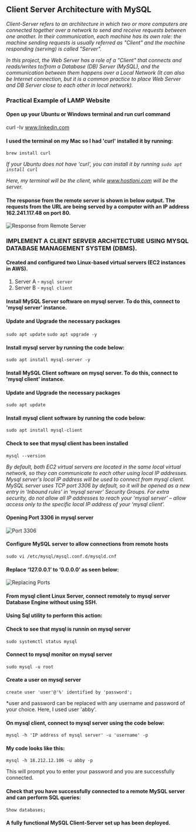 ## Client Server Architecture with MySQL

*Client-Server refers to an architecture in which two or more computers are connected together over a network to send and receive requests between one another.*
*In their communication, each machine has its own role: the machine sending requests is usually referred as "Client" and the machine responding (serving) is called "Server".*

*In this project, the Web Server has a role of a "Client" that connects and reads/writes to/from a Database (DB) Server 
(MySQL), and the communication between them happens over a Local Network 
(It can also be Internet connection, but it is a common practice to place Web Server and DB Server close to each other in local network).*

### Practical Example of LAMP Website
#### Open up your Ubuntu or Windows terminal and run curl command

curl -Iv www.linkedin.com

#### I used the terminal on my Mac so I had 'curl' installed it by running:
```brew install curl```

*If your Ubuntu does not have ‘curl’, you can install it by running
```sudo apt install curl```*

*Here, my terminal will be the client, while www.hostloni.com will be the server.*

#### The response from the remote server is shown in below output. The requests from the URL are being served by a computer with an IP address 162.241.117.48 on port 80.

![Response from Remote Server](https://github.com/Abbysola/DevOps-Proj/blob/9db9539edee94bd9ea64a0ddc2bf15fce5776dcd/Images/Response%20from%20Client.png)

### IMPLEMENT A CLIENT SERVER ARCHITECTURE USING MYSQL DATABASE MANAGEMENT SYSTEM (DBMS).

#### Created and configured two Linux-based virtual servers (EC2 instances in AWS).

1. Server A - `mysql server`
1. Server B - `mysql client`

#### Install MySQL Server software on mysql server. To do this, connect to 'mysql server' instance.

#### Update and Upgrade the necessary packages

```sudo apt update```
```sudo apt upgrade -y```

#### Install mysql server by running the code below:

```sudo apt install mysql-server -y```

#### Install MySQL Client software on mysql server. To do this, connect to 'mysql client' instance.

#### Update and Upgrade the necessary packages

```sudo apt update```

#### Install mysql client software by running the code below:

```sudo apt install mysql-client```

#### Check to see that mysql client has been installed

```mysql --version```

*By default, both EC2 virtual servers are located in the same local virtual network, so they can communicate to each other
using local IP addresses. Mysql server's local IP address will be used to connect from mysql client. MySQL server uses TCP port 3306 by 
default, so it will be opened as a new entry in ‘Inbound rules’ in ‘mysql server’ Security Groups. For extra security, do not
allow all IP addresses to reach your ‘mysql server’ – allow access only to the specific local IP address of your ‘mysql client’.*

#### Opening Port 3306 in mysql server

![Port 3306](https://github.com/Abbysola/DevOps-Proj/blob/183c7214160573357ec72645ab8d69331e7f5b5c/Images/Port%203306.png)

#### Configure MySQL server to allow connections from remote hosts

```sudo vi /etc/mysql/mysql.conf.d/mysqld.cnf```

#### Replace ‘127.0.0.1’ to ‘0.0.0.0’ as seen below:
![Replacing Ports](https://github.com/Abbysola/DevOps-Proj/blob/9ee6f303a6c8c744a434c642868e3bbf57acff98/Images/Replacing%20Port.png)

#### From mysql client Linux Server, connect remotely to mysql server Database Engine without using SSH. 
#### Using Sql utility to perform this action:

#### Check to see that mysql is runnin on mysql server
```sudo systemctl status mysql```

#### Connect to mysql monitor on mysql server

```sudo mysql -u root```

#### Create a user on mysql server

```create user 'user'@'%' identified by 'password';```

*user and password can be replaced with any username and password of your choice. Here, I used user 'abby'.

#### On mysql client, connect to mysql server using the code below:

```mysql -h 'IP address of mysql server' -u 'username' -p```

#### My code looks like this:

```mysql -h 18.212.12.106 -u abby -p```

This will prompt you to enter your password and you are successfully connected.

#### Check that you have successfully connected to a remote MySQL server and can perform SQL queries:

```Show databases;```

#### A fully functional MySQL Client-Server set up has been deployed.




















